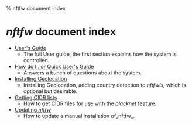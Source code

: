 % nftfw document index
# _nftfw_ document index
- [User's Guide](Users_Guide.md)
  - The full User guide, the first section explains how the system is controlled.
- [How do I.. or Quick User's Guide](How_do_I.md)
  - Answers a bunch of questions about the system.
- [Installing Geolocation](Installing-GeoLocation.md)
  - Installing Geolocation, adding country detection to _nftfwls_, which is optional but desirable.
- [Getting CIDR lists](Getting-cidr-lists.md)
  - How to get CIDR files for use with the _blacknet_ feature.
- [Updating _nftfw_](Updating-nftfw.md)
  - How to update a manual installation of_nftfw_.
